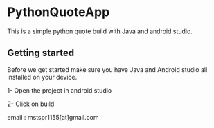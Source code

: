 # PythonQuoteApp
This is a simple python quote build with Java and android studio.

## Getting started

Before we get started make sure you have Java and Android studio all installed on your device.

1- Open the project in android studio

2- Click on build

email : mstspr1155[at]gmail.com
